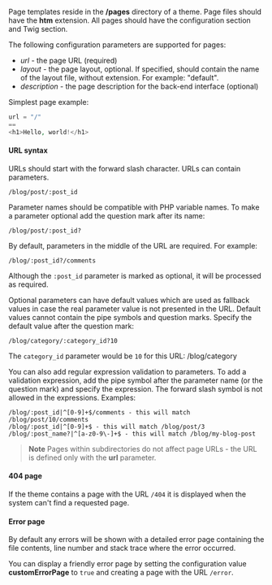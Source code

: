 Page templates reside in the **/pages** directory of a theme. Page files should have the **htm** extension. All pages should have the configuration section and Twig section. 

The following configuration parameters are supported for pages:

- *url* - the page URL (required)
- *layout* - the page layout, optional. If specified, should contain the name of the layout file, without extension. For example: "default".
- *description* - the page description for the back-end interface (optional)

Simplest page example:

```php
url = "/"
==
<h1>Hello, world!</h1>
```

#### URL syntax

URLs should start with the forward slash character. URLs can contain parameters. 

```
/blog/post/:post_id
```

Parameter names should be compatible with PHP variable names. To make a parameter optional add the question mark after its name:

```
/blog/post/:post_id?
```

By default, parameters in the middle of the URL are required. For example:

```
/blog/:post_id?/comments
```

Although the `:post_id` parameter is marked as optional, it will be processed as required.

Optional parameters can have default values which are used as fallback values in case the real parameter value is not presented in the URL. Default values cannot contain the pipe symbols and question marks. Specify the default value after the question mark:

```
/blog/category/:category_id?10
```

The `category_id` parameter would be `10` for this URL: /blog/category

You can also add regular expression validation to parameters. To add a validation expression, add the pipe symbol after the parameter name (or the question mark) and specify the expression. The forward slash symbol is not allowed in the expressions. Examples:

```
/blog/:post_id|^[0-9]+$/comments - this will match /blog/post/10/comments
/blog/:post_id|^[0-9]+$ - this will match /blog/post/3
/blog/:post_name?|^[a-z0-9\-]+$ - this will match /blog/my-blog-post
```

> **Note** Pages within subdirectories do not affect page URLs - the URL is defined only with the **url** parameter.

#### 404 page

If the theme contains a page with the URL `/404` it is displayed when the system can't find a requested page.

#### Error page

By default any errors will be shown with a detailed error page containing the file contents, line number and stack trace where the error occurred. 

You can display a friendly error page by setting the configuration value **customErrorPage** to `true` and creating a page with the URL `/error`.
